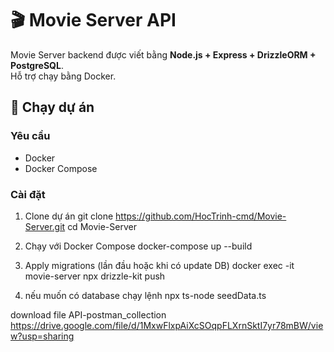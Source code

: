 # 🎬 Movie Server API

Movie Server backend được viết bằng **Node.js + Express + DrizzleORM + PostgreSQL**.  
Hỗ trợ chạy bằng Docker.

## 🚀 Chạy dự án

### Yêu cầu
- Docker
- Docker Compose

### Cài đặt
 1. Clone dự án
git clone https://github.com/HocTrinh-cmd/Movie-Server.git
cd Movie-Server

2. Chạy với Docker Compose
docker-compose up --build

3. Apply migrations (lần đầu hoặc khi có update DB)
docker exec -it movie-server npx drizzle-kit push

4. nếu muốn có database chạy lệnh
npx ts-node seedData.ts

download file API-postman_collection
https://drive.google.com/file/d/1MxwFlxpAiXcSOqpFLXrnSktI7yr78mBW/view?usp=sharing
